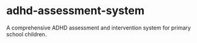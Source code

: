 # adhd-assessment-system
A comprehensive ADHD assessment and intervention system for primary school children.

